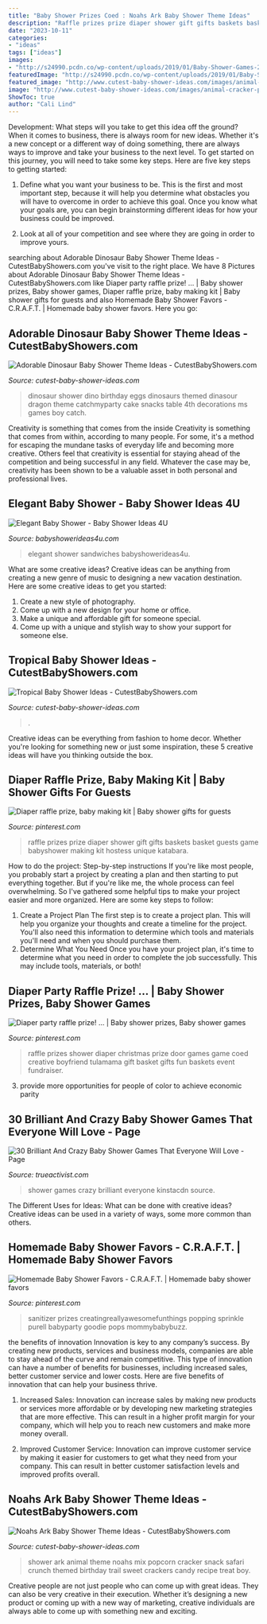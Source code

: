 ```yaml
---
title: "Baby Shower Prizes Coed : Noahs Ark Baby Shower Theme Ideas"
description: "Raffle prizes prize diaper shower gift gifts baskets basket guests game babyshower making kit hostess unique katabara"
date: "2023-10-11"
categories:
- "ideas"
tags: ["ideas"]
images:
- "http://s24990.pcdn.co/wp-content/uploads/2019/01/Baby-Shower-Games-22.jpg"
featuredImage: "http://s24990.pcdn.co/wp-content/uploads/2019/01/Baby-Shower-Games-22.jpg"
featured_image: "http://www.cutest-baby-shower-ideas.com/images/animal-cracker-popcorn-crunch.jpg"
image: "http://www.cutest-baby-shower-ideas.com/images/animal-cracker-popcorn-crunch.jpg"
ShowToc: true
author: "Cali Lind"
---
```



Development: What steps will you take to get this idea off the ground?
When it comes to business, there is always room for new ideas. Whether it's a new concept or a different way of doing something, there are always ways to improve and take your business to the next level. To get started on this journey, you will need to take some key steps. Here are five key steps to getting started:
1. Define what you want your business to be. This is the first and most important step, because it will help you determine what obstacles you will have to overcome in order to achieve this goal. Once you know what your goals are, you can begin brainstorming different ideas for how your business could be improved.

2. Look at all of your competition and see where they are going in order to improve yours.

	

		
searching about Adorable Dinosaur Baby Shower Theme Ideas - CutestBabyShowers.com you've visit to the right place. We have 8 Pictures about Adorable Dinosaur Baby Shower Theme Ideas - CutestBabyShowers.com like Diaper party raffle prize! … | Baby shower prizes, Baby shower games, Diaper raffle prize, baby making kit | Baby shower gifts for guests and also Homemade Baby Shower Favors - C.R.A.F.T. | Homemade baby shower favors. Here you go:
		
    
## Adorable Dinosaur Baby Shower Theme Ideas - CutestBabyShowers.com

<img loading=lazy src="http://www.cutest-baby-shower-ideas.com/images/dinoeggs.jpg" onerror="this.onerror=null;this.src='https://tse1.mm.bing.net/th?id=OIP.GdtfsgwAS1CghRW0a9cqHwHaLG&amp;pid=15.1';" alt="Adorable Dinosaur Baby Shower Theme Ideas - CutestBabyShowers.com">

_Source: cutest-baby-shower-ideas.com_

>dinosaur shower dino birthday eggs dinosaurs themed dinasour dragon theme catchmyparty cake snacks table 4th decorations ms games boy catch. 

	

Creativity is something that comes from the inside
Creativity is something that comes from within, according to many people. For some, it's a method for escaping the mundane tasks of everyday life and becoming more creative. Others feel that creativity is essential for staying ahead of the competition and being successful in any field. Whatever the case may be, creativity has been shown to be a valuable asset in both personal and professional lives.

    
## Elegant Baby Shower - Baby Shower Ideas 4U

<img loading=lazy src="https://babyshowerideas4u.com/wp-content/uploads/2014/09/food-sandwiches.jpg" onerror="this.onerror=null;this.src='https://tse2.mm.bing.net/th?id=OIP.NpQPrRee3HKS9yPhXRLvMwHaLI&amp;pid=15.1';" alt="Elegant Baby Shower - Baby Shower Ideas 4U">

_Source: babyshowerideas4u.com_

>elegant shower sandwiches babyshowerideas4u. 

	

What are some creative ideas?
Creative ideas can be anything from creating a new genre of music to designing a new vacation destination. Here are some creative ideas to get you started: 
1. Create a new style of photography.
2. Come up with a new design for your home or office.
3. Make a unique and affordable gift for someone special.
4. Come up with a unique and stylish way to show your support for someone else.

    
## Tropical Baby Shower Ideas - CutestBabyShowers.com

<img loading=lazy src="https://www.cutest-baby-shower-ideas.com/images/tropical-baby-shower-pic.jpg" onerror="this.onerror=null;this.src='https://tse2.mm.bing.net/th?id=OIP.2JK1ZJZZzgn4NTyICLGQNwHaLG&amp;pid=15.1';" alt="Tropical Baby Shower Ideas - CutestBabyShowers.com">

_Source: cutest-baby-shower-ideas.com_

>. 

	

Creative ideas can be everything from fashion to home decor. Whether you're looking for something new or just some inspiration, these 5 creative ideas will have you thinking outside the box.

    
## Diaper Raffle Prize, Baby Making Kit | Baby Shower Gifts For Guests

<img loading=lazy src="https://i.pinimg.com/736x/88/51/ea/8851ea780c655c93871032db119057c7--diaper-raffle-prize-raffle-prizes.jpg" onerror="this.onerror=null;this.src='https://tse3.mm.bing.net/th?id=OIP.F7Vh3a-CYkdGPYs7wuGRdQHaNK&amp;pid=15.1';" alt="Diaper raffle prize, baby making kit | Baby shower gifts for guests">

_Source: pinterest.com_

>raffle prizes prize diaper shower gift gifts baskets basket guests game babyshower making kit hostess unique katabara. 

	

How to do the project: Step-by-step instructions
If you're like most people, you probably start a project by creating a plan and then starting to put everything together. But if you're like me, the whole process can feel overwhelming. So I've gathered some helpful tips to make your project easier and more organized. Here are some key steps to follow:
1. Create a Project Plan 
The first step is to create a project plan. This will help you organize your thoughts and create a timeline for the project. You'll also need this information to determine which tools and materials you'll need and when you should purchase them. 
2. Determine What You Need 
Once you have your project plan, it's time to determine what you need in order to complete the job successfully. This may include tools, materials, or both! 

    
## Diaper Party Raffle Prize! … | Baby Shower Prizes, Baby Shower Games

<img loading=lazy src="https://i.pinimg.com/736x/c1/c1/32/c1c1320997cc45f8a3edfbc573bc411e.jpg" onerror="this.onerror=null;this.src='https://tse2.mm.bing.net/th?id=OIP.YfUyTZlRe7cZRBr4KWYuOwHaLe&amp;pid=15.1';" alt="Diaper party raffle prize! … | Baby shower prizes, Baby shower games">

_Source: pinterest.com_

>raffle prizes shower diaper christmas prize door games game coed creative boyfriend tulamama gift basket gifts fun baskets event fundraiser. 

	

3. provide more opportunities for people of color to achieve economic parity

    
## 30 Brilliant And Crazy Baby Shower Games That Everyone Will Love - Page

<img loading=lazy src="http://s24990.pcdn.co/wp-content/uploads/2019/01/Baby-Shower-Games-22.jpg" onerror="this.onerror=null;this.src='https://tse2.mm.bing.net/th?id=OIP.gNrMtmh5hJhwLSjcTnDWzQHaKP&amp;pid=15.1';" alt="30 Brilliant And Crazy Baby Shower Games That Everyone Will Love - Page">

_Source: trueactivist.com_

>shower games crazy brilliant everyone kinstacdn source. 

	

The Different Uses for Ideas: What can be done with creative ideas?
Creative ideas can be used in a variety of ways, some more common than others.

    
## Homemade Baby Shower Favors - C.R.A.F.T. | Homemade Baby Shower Favors

<img loading=lazy src="https://i.pinimg.com/originals/f1/74/a2/f174a24809e6fb7abcef58c52db42ea8.png" onerror="this.onerror=null;this.src='https://tse1.mm.bing.net/th?id=OIP.w9ODyQkPUP1hAm4opI_tiQHaJ4&amp;pid=15.1';" alt="Homemade Baby Shower Favors - C.R.A.F.T. | Homemade baby shower favors">

_Source: pinterest.com_

>sanitizer prizes creatingreallyawesomefunthings popping sprinkle purell babyparty goodie pops mommybabybuzz. 

	

the benefits of innovation
Innovation is key to any company’s success. By creating new products, services and business models, companies are able to stay ahead of the curve and remain competitive. This type of innovation can have a number of benefits for businesses, including increased sales, better customer service and lower costs. Here are five benefits of innovation that can help your business thrive.
1. Increased Sales: Innovation can increase sales by making new products or services more affordable or by developing new marketing strategies that are more effective. This can result in a higher profit margin for your company, which will help you to reach new customers and make more money overall.

2. Improved Customer Service: Innovation can improve customer service by making it easier for customers to get what they need from your company. This can result in better customer satisfaction levels and improved profits overall.


    
## Noahs Ark Baby Shower Theme Ideas - CutestBabyShowers.com

<img loading=lazy src="http://www.cutest-baby-shower-ideas.com/images/animal-cracker-popcorn-crunch.jpg" onerror="this.onerror=null;this.src='https://tse1.mm.bing.net/th?id=OIP.lJl6n_olmipxJ36JIKOukgHaLH&amp;pid=15.1';" alt="Noahs Ark Baby Shower Theme Ideas - CutestBabyShowers.com">

_Source: cutest-baby-shower-ideas.com_

>shower ark animal theme noahs mix popcorn cracker snack safari crunch themed birthday trail sweet crackers candy recipe treat boy. 

	

Creative people are not just people who can come up with great ideas. They can also be very creative in their execution. Whether it’s designing a new product or coming up with a new way of marketing, creative individuals are always able to come up with something new and exciting.

